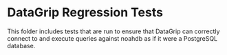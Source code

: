 # DataGrip Regression Tests

This folder includes tests that are run to ensure
that DataGrip can correctly connect to and execute
queries against noahdb as if it were a PostgreSQL
database.